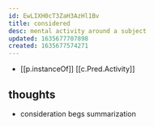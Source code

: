 ```yaml
---
id: EwLIXH0cT3ZaH3AzHl1Bv
title: considered
desc: mental activity around a subject
updated: 1635677707898
created: 1635677574271
---
```


- [[p.instanceOf]] [[c.Pred.Activity]]

## thoughts

- consideration begs summarization
